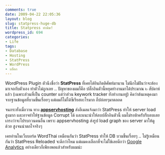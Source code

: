 ```yaml
---
comments: true
date: 2009-04-22 22:05:36
layout: blog
slug: statpress-huge-db
title: Statpress ทำพิษ!
wordpress_id: 694
categories:
- Life
tags:
- Database
- Hosting
- StatPress
- WordPress
- บล็อก
---
```


WordPress Plugin ตัวนึงชื่อว่า **StatPress** ที่เคยได้ยินกิตติศัพท์มานาน ไม่นึกไม่ฝันว่าจะต้องมาเจอกับตัวเอง ทำตัวไม่ถูกเลย .. ปัญหาของผมก็คือ ปลั๊กอินตัวนี้หยุดทำงานมาได้ประมาณ ๒ สัปดาห์แล้ว (เฉพาะส่วนที่เป็น counter แต่ว่าส่วน keywork tracker ยังทำงานอยู่) คิดว่าต้นเหตุคงมาจากฐานข้อมูลที่บวมขึ้นเรื่อยๆ แต่ผมก็ไม่ได้ซีเรียสอะไรมาก ก็ปล่อยๆมาตลอด 

 

จนกระทั่งเมื่อวาน ทาง **[appservhosting](http://www.appservhosting.com)** ส่งอีเมลแจ้งมาว่า StatPress ทำให้ server load สูงมาก และอาจทำให้ฐานข้อมูล Corrupt ได้ และแนะนำให้ลบปลั๊กอินตัวนี้ ผมไม่รอช้าครับรีบลบเลย เกรงว่าจะไปรบกวนคนอื่น เพราะ appservhosting ส่งรูป load graph ของ server มาให้ดูด้วย สูงจนน่าตกใจจริงๆ

 

เคยอ่านในเว็บบอร์ด WordThai เหมือนกันว่า StatPress ทำให้ DB บวมขึ้นเรื่อยๆ .. ไม่รู้เหมือนกันว่า StatPress Reloaded จะดีกว่าไหม แต่ผมคงเลือกที่จะไม่ใช้เลยดีกว่า [Google Analytics](http://www.google.com/analytics) อย่างเดียวก็เพียงพอแล้วสำหรับผมน่ะ
